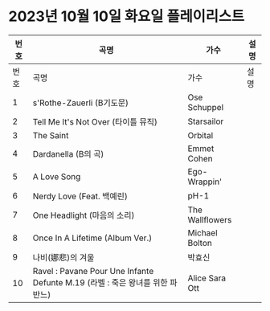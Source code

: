 # 2023년 10월 10일 화요일 플레이리스트

| 번호 | 곡명 | 가수 | 설명 |
|------|------|------|------|
| 번호 | 곡명 | 가수 | 설명 |
| 1 | s'Rothe-Zauerli (B기도문) | Ose Schuppel |  |
| 2 | Tell Me It's Not Over (타이틀 뮤직) | Starsailor |  |
| 3 | The Saint | Orbital |  |
| 4 | Dardanella (B의 곡) | Emmet Cohen |  |
| 5 | A Love Song | Ego-Wrappin' |  |
| 6 | Nerdy Love (Feat. 백예린) | pH-1 |  |
| 7 | One Headlight (마음의 소리) | The Wallflowers |  |
| 8 | Once In A Lifetime (Album Ver.) | Michael Bolton |  |
| 9 | 나비(娜悲)의 겨울 | 박효신 |  |
| 10 | Ravel : Pavane Pour Une Infante Defunte M.19 (라벨 : 죽은 왕녀를 위한 파반느) | Alice Sara Ott |  |
